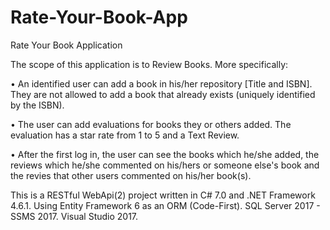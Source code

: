# Rate-Your-Book-App
Rate Your Book Application

The scope of this application is to Review Books.
More specifically:

• An identified user can add a book in his/her repository [Title and ISBN].
  They are not allowed to add a book that already exists (uniquely identified by the ISBN).
  
• The user can add evaluations for books they or others added.
  The evaluation has a star rate from 1 to 5 and a Text Review.
  
• After the first log in, the user can see the books which he/she added,
  the reviews which he/she commented on his/hers or someone else's book and
  the revies that other users commented on his/her book(s).
  
This is a RESTful WebApi(2) project written in C# 7.0 and .NET Framework 4.6.1.
Using Entity Framework 6 as an ORM (Code-First).
SQL Server 2017 - SSMS 2017.
Visual Studio 2017.
